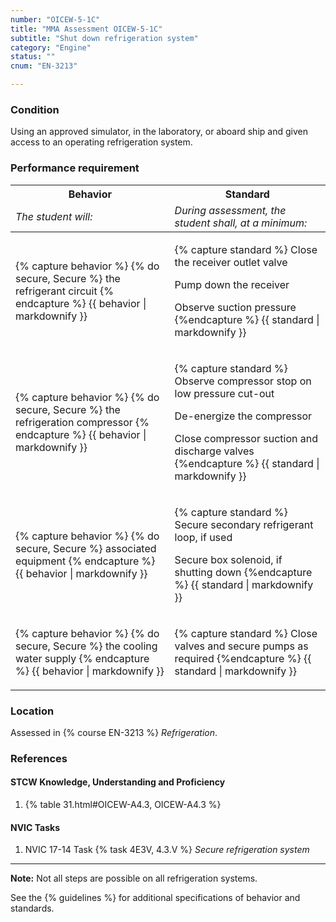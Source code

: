 ```yaml
---
number: "OICEW-5-1C"
title: "MMA Assessment OICEW-5-1C"
subtitle: "Shut down refrigeration system"
category: "Engine"
status: ""
cnum: "EN-3213"

---
```

### Condition

Using an approved simulator, in the laboratory, or aboard ship and given access to an operating refrigeration system.

### Performance requirement 

<table width='100%' class='Guidelines'>
 <thead>
 <tr>
     <th class='thirty'>Behavior</th>
     <th class='seventy'>Standard</th>
 </tr>
 <tr>
     <td><em>The student will:</em></td>
     <td><em>During assessment, the student shall, at a minimum:</em></td>
 </tr>
 </thead>
 <tbody>
 

<tr><td>

{% capture behavior %}
{% do secure, Secure %} the refrigerant circuit
{% endcapture %}
{{ behavior | markdownify }}

</td><td>

{% capture standard %}
Close the receiver outlet valve

Pump down the receiver

Observe suction pressure
{%endcapture %}
{{ standard | markdownify }}

</td></tr>



<tr><td>

{% capture behavior %}
{% do secure, Secure %} the refrigeration compressor
{% endcapture %}
{{ behavior | markdownify }}

</td><td>

{% capture standard %}
Observe compressor stop on low pressure cut-out

De-energize the compressor

Close compressor suction and discharge valves
{%endcapture %}
{{ standard | markdownify }}

</td></tr>



<tr><td>

{% capture behavior %}
{% do secure, Secure %} associated equipment
{% endcapture %}
{{ behavior | markdownify }}

</td><td>

{% capture standard %}
Secure secondary refrigerant loop, if used

Secure box solenoid, if shutting down
{%endcapture %}
{{ standard | markdownify }}

</td></tr>



<tr><td>

{% capture behavior %}
{% do secure, Secure %} the cooling water supply
{% endcapture %}
{{ behavior | markdownify }}

</td><td>

{% capture standard %}
Close valves and secure pumps as required
{%endcapture %}
{{ standard | markdownify }}

</td></tr>



 </tbody>
 </table>

### Location

Assessed in  {% course  EN-3213 %}  *Refrigeration*.

### References

#### STCW Knowledge, Understanding and Proficiency

1. {% table 31.html#OICEW-A4.3, OICEW-A4.3 %}


#### NVIC Tasks

1. NVIC 17-14 Task {% task 4E3V, 4.3.V %} *Secure refrigeration system*



***

**Note:** Not all steps are possible on all refrigeration systems.

See the {% guidelines %} for additional specifications of behavior and standards.